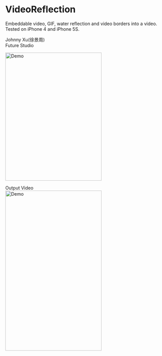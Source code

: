 # VideoReflection
Embeddable video, GIF, water reflection and video borders into a video. Tested on iPhone 4 and iPhone 5S.

Johnny Xu(徐景周)  
Future Studio  

<img src="https://github.com/xujingzhou/VideoReflection/blob/master/Resource/Demo/EN_640x960_1.png" width = "300" height = "400" alt="Demo" align=center />

Output Video  
<img src="https://github.com/xujingzhou/VideoReflection/blob/master/Resource/Demo/Demo.gif" width = "300" height = "500" alt="Demo" align=center />

